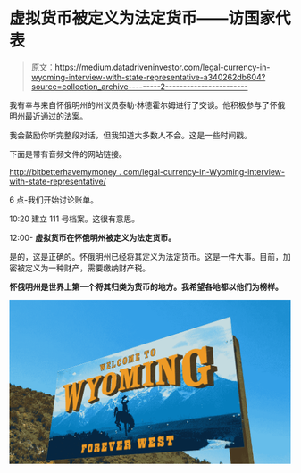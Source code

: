 # 虚拟货币被定义为法定货币——访国家代表

> 原文：<https://medium.datadriveninvestor.com/legal-currency-in-wyoming-interview-with-state-representative-a340262db604?source=collection_archive---------2----------------------->

我有幸与来自怀俄明州的州议员泰勒·林德霍尔姆进行了交谈。他积极参与了怀俄明州最近通过的法案。

我会鼓励你听完整段对话，但我知道大多数人不会。这是一些时间戳。

下面是带有音频文件的网站链接。

[http://bitbetterhavemymoney . com/legal-currency-in-Wyoming-interview-with-state-representative/](http://bitbetterhavemymoney.com/legal-currency-in-wyoming-interview-with-state-representative/)

6 点-我们开始讨论账单。

10:20 建立 111 号档案。这很有意思。

12:00- **虚拟货币在怀俄明州被定义为法定货币。**

是的，这是正确的。怀俄明州已经将其定义为法定货币。这是一件大事。目前，加密被定义为一种财产，需要缴纳财产税。

**怀俄明州是世界上第一个将其归类为货币的地方。我希望各地都以他们为榜样。**

![](img/7e82b72dea549cc7658478f5fcec59a7.png)